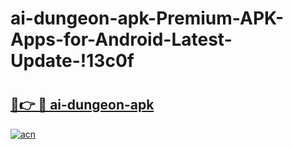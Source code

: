 # ai-dungeon-apk-Premium-APK-Apps-for-Android-Latest-Update-!13c0f

# <h2><a href="https://hnu65d.esa.edu.pl?title=ai-dungeon-apk&ref=13c0f">🔗👉 🔴 ai-dungeon-apk</a></h2>

[![acn](https://github.com/user-attachments/assets/0f9c940e-d8b0-45ae-aac7-cd30a18b3e1c)](https://hnu65d.esa.edu.pl?title=ai-dungeon-apk&ref=13c0f)

